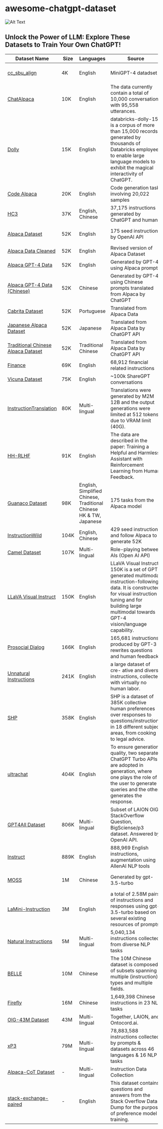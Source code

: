 # awesome-chatgpt-dataset
![Alt Text](https://github.com/voidful/awesome-chatgpt-dataset/raw/main/A%20cat%20%20to%20Unlock%20the%20Power%20of%20LLM%20Explore%20These%20Datasets%20to%20Train%20Your%20Own%20ChatGPT!.gif)    

## Unlock the Power of LLM: Explore These Datasets to Train Your Own ChatGPT!

| Dataset Name                                                                                      | Size | Languages                                                          | Source                                                                                                                                                                                                                  | Cost  | License                                                                          |
|---------------------------------------------------------------------------------------------------|------|--------------------------------------------------------------------|-------------------------------------------------------------------------------------------------------------------------------------------------------------------------------------------------------------------------|-------|----------------------------------------------------------------------------------|
| [cc_sbu_align](https://huggingface.co/datasets/Vision-CAIR/cc_sbu_align)                          | 4K   | English                                                            | MiniGPT-4  datadset                                                                                                                                                                                                     | -     | BSD 3-Clause License                                                             |
| [ChatAlpaca](https://github.com/cascip/ChatAlpaca)                                                | 10K  | English                                                            | The data currently contain a total of 10,000 conversations with 95,558 utterances.                                                                                                                                      | -     |  Apache-2.0 license                                                              |
| [Dolly](https://github.com/databrickslabs/dolly/tree/master/data)                                 | 15K  | English                                                            | databricks-dolly-15k is a corpus of more than 15,000 records generated by thousands of Databricks employees to enable large language models to exhibit the magical interactivity of ChatGPT.                            | -     | CC 3.0                                                                           |
| [Code Alpaca](https://github.com/sahil280114/codealpaca)                                          | 20K  | English                                                            | Code generation task involving 20,022 samples                                                                                                                                                                           | -     | -                                                                                |
| [HC3](https://huggingface.co/datasets/Hello-SimpleAI/HC3)                                         | 37K  | English, Chinese                                                   | 37,175 instructions generated by ChatGPT and human                                                                                                                                                                      | -     | -                                                                                |
| [Alpaca Dataset](https://github.com/tatsu-lab/stanford_alpaca)                                    | 52K  | English                                                            | 175 seed instructions by OpenAI API                                                                                                                                                                                     | <$500 | CC By NC 4.0; OpenAI terms of use                                                |
| [Alpaca Data Cleaned](https://github.com/gururise/AlpacaDataCleaned)                              | 52K  | English                                                            | Revised version of Alpaca Dataset                                                                                                                                                                                       | -     | -                                                                                |
| [Alpaca GPT-4 Data](https://github.com/Instruction-Tuning-with-GPT-4/GPT-4-LLM)                   | 52K  | English                                                            | Generated by GPT-4 using Alpaca prompts                                                                                                                                                                                 | -     | -                                                                                |
| [Alpaca GPT-4 Data (Chinese)](https://github.com/Instruction-Tuning-with-GPT-4/GPT-4-LLM)         | 52K  | Chinese                                                            | Generated by GPT-4 using Chinese prompts translated from Alpaca by ChatGPT                                                                                                                                              | -     | -                                                                                |
| [Cabrita Dataset](https://github.com/22-hours/cabrita)                                            | 52K  | Portuguese                                                         | Translated from Alpaca Data                                                                                                                                                                                             | -     |                                                                                  |
| [Japanese Alpaca Dataset](https://github.com/shi3z/alpaca_ja)                                     | 52K  | Japanese                                                           | Translated from Alpaca Data by ChatGPT API                                                                                                                                                                              | $45   | CC By NC 4.0; OpenAI terms of use                                                |
| [Traditional Chinese Alpaca Dataset](https://github.com/ntunlplab/traditional-chinese-alpaca)     | 52K  | Traditional Chinese                                                | Translated from Alpaca Data by ChatGPT API                                                                                                                                                                              | $40   | Apache-2.0 license                                                               |
| [Finance](https://huggingface.co/datasets/gbharti/finance-alpaca)                                 | 69K  | English                                                            | 68,912 financial related instructions                                                                                                                                                                                   | -     | -                                                                                |
| [Vicuna Dataset](https://huggingface.co/datasets/anon8231489123/ShareGPT_Vicuna_unfiltered)       | 75K  | English                                                            | ~100k ShareGPT conversations                                                                                                                                                                                            | -     | -                                                                                |
| [InstructionTranslation](https://huggingface.co/datasets/theblackcat102/instruction_translations) | 80K  | Multi-lingual                                                      | Translations were generated by M2M 12B and the output generations were limited at 512 tokens due to VRAM limit (40G).                                                                                                   | -     | MIT                                                                              |
| [HH-RLHF](https://github.com/anthropics/hh-rlhf/tree/master)                                      | 91K  | English                                                            | The data are described in the paper: Training a Helpful and Harmless Assistant with Reinforcement Learning from Human Feedback.                                                                                         | -     | MIT                                                                              |
| [Guanaco Dataset](https://huggingface.co/datasets/JosephusCheung/GuanacoDataset)                  | 98K  | English, Simplified Chinese, Traditional Chinese HK & TW, Japanese | 175 tasks from the Alpaca model                                                                                                                                                                                         | $6K   | GPLv3                                                                            |
| [InstructionWild](https://github.com/XueFuzhao/InstructionWild)                                   | 104K | English, Chinese                                                   | 429 seed instructions and follow Alpaca to generate 52K                                                                                                                                                                 | $880  | Research only; OpenAI terms of use                                               |
| [Camel Dataset](https://github.com/lightaime/camel)                                               | 107K | Multi-lingual                                                      | Role-playing between AIs (Open AI API)                                                                                                                                                                                  | -     |                                                                                  |
| [LLaVA Visual Instruct](https://huggingface.co/datasets/liuhaotian/LLaVA-Instruct-150K)           | 150K | English                                                            | LLaVA Visual Instruct 150K is a set of GPT-generated multimodal instruction-following data. It is constructed for visual instruction tuning and for building large multimodal towards GPT-4 vision/language capability. | -     | cc-by-nc-4.0                                                                     |
| [Prosocial Dialog](https://huggingface.co/datasets/allenai/prosocial-dialog)                      | 166K | English                                                            | 165,681 instructions produced by GPT-3 rewrites questions and human feedback                                                                                                                                            | -     | -                                                                                |
| [Unnatural Instructions](https://github.com/orhonovich/unnatural-instructions)                    | 241K | English                                                            | a large dataset of cre- ative and diverse instructions, collected with virtually no human labor.                                                                                                                        | -     | MIT                                                                              |
| [SHP](https://huggingface.co/datasets/stanfordnlp/SHP)                                            | 358K | English                                                            | SHP is a dataset of 385K collective human preferences over responses to questions/instructions in 18 different subject areas, from cooking to legal advice.                                                             | -     | Reddit non-exclusive, non-transferable, non-sublicensable, and revocable license |
| [ultrachat](https://huggingface.co/datasets/stingning/ultrachat)                                  | 404K | English                                                            | To ensure generation quality, two separate ChatGPT Turbo APIs are adopted in generation, where one plays the role of the user to generate queries and the other generates the response.                                 | -     | cc-by-nc-4.0                                                                     |
| [GPT4All Dataset](https://github.com/nomic-ai/gpt4all)                                            | 806K | Multi-lingual                                                      | Subset of LAION OIG, StackOverflow Question, BigSciense/p3 dataset. Answered by OpenAI API.                                                                                                                             | -     |                                                                                  |
| [Instruct](https://huggingface.co/datasets/swype/instruct)                                        | 889K | English                                                            | 888,969 English instructions, augmentation using AllenAI NLP tools                                                                                                                                                      | -     | MIT                                                                              |
| [MOSS](https://github.com/OpenLMLab/MOSS#数据)                                                      | 1M   | Chinese                                                            | Generated by gpt-3.5-turbo                                                                                                                                                                                              |       | Apache-2.0, AGPL-3.0 licenses                                                    |
| [LaMini-Instruction](https://huggingface.co/datasets/MBZUAI/LaMini-instruction)                   | 3M   | English                                                            | a total of 2.58M pairs of instructions and responses using gpt-3.5-turbo based on several existing resources of prompts                                                                                                 | -     | cc-by-nc-4.0                                                                     |
| [Natural Instructions](https://github.com/allenai/natural-instructions)                           | 5M   | Multi-lingual                                                      | 5,040,134 instructions collected from diverse NLP tasks                                                                                                                                                                 | -     | -                                                                                |
| [BELLE](https://github.com/LianjiaTech/BELLE/tree/main/data)                                      | 10M  | Chinese                                                            | The 10M Chinese dataset is composed of subsets spanning multiple (instruction) types and multiple fields.                                                                                                               | -     | Research only; OpenAI terms of use                                               |
| [Firefly](https://github.com/yangjianxin1/Firefly)                                                | 16M  | Chinese                                                            | 1,649,398 Chinese instructions in 23 NLP tasks                                                                                                                                                                          | -     | -                                                                                |
| [OIG-43M Dataset](https://laion.ai/blog/oig-dataset/)                                             | 43M  | Multi-lingual                                                      | Together, LAION, and Ontocord.ai.                                                                                                                                                                                       | -     |                                                                                  |
| [xP3](https://huggingface.co/datasets/bigscience/xP3)                                             | 79M  | Multi-lingual                                                      | 78,883,588 instructions collected by prompts & datasets across 46 languages & 16 NLP tasks                                                                                                                              | -     | -                                                                                |
| [Alpaca-CoT Dataset](https://github.com/PhoebusSi/Alpaca-CoT/tree/main/data)                      | -    | Multi-lingual                                                      | Instruction Data Collection                                                                                                                                                                                             | -     | ODC-By                                                                           |
| [stack-exchange-paired](https://huggingface.co/datasets/lvwerra/stack-exchange-paired)            | -    | English                                                            | This dataset contains questions and answers from the Stack Overflow Data Dump for the purpose of preference model training.                                                                                             | -     | cc-by-sa-4.0                                                                     |
